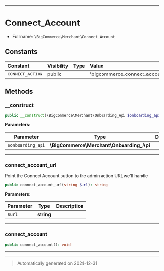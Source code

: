 ***

# Connect_Account





* Full name: `\BigCommerce\Merchant\Connect_Account`


## Constants

| Constant | Visibility | Type | Value |
|:---------|:-----------|:-----|:------|
|`CONNECT_ACTION`|public| |&#039;bigcommerce_connect_account&#039;|


## Methods


### __construct



```php
public __construct(\BigCommerce\Merchant\Onboarding_Api $onboarding_api): mixed
```








**Parameters:**

| Parameter | Type | Description |
|-----------|------|-------------|
| `$onboarding_api` | **\BigCommerce\Merchant\Onboarding_Api** |  |





***

### connect_account_url

Point the Connect Account button to the admin action URL we'll handle

```php
public connect_account_url(string $url): string
```








**Parameters:**

| Parameter | Type | Description |
|-----------|------|-------------|
| `$url` | **string** |  |





***

### connect_account



```php
public connect_account(): void
```












***


***
> Automatically generated on 2024-12-31

